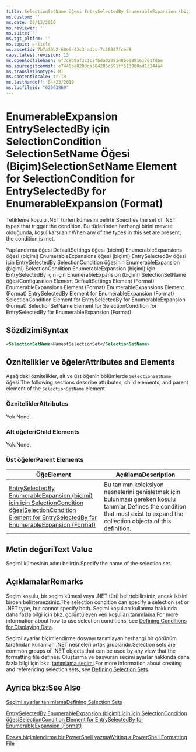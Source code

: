 ```yaml
---
title: SelectionSetName öğesi EntrySelectedBy EnumerableExpansion (biçimi) için için SelectionCondition için | Microsoft Docs
ms.custom: ''
ms.date: 09/13/2016
ms.reviewer: ''
ms.suite: ''
ms.tgt_pltfrm: ''
ms.topic: article
ms.assetid: 7b7af0b2-68e6-43c3-adcc-7c58007fced8
caps.latest.revision: 13
ms.openlocfilehash: 6f7c8d9af3c1c2fbda0208148b0088161701fdbe
ms.sourcegitcommit: e7445ba8203da304286c591ff513900ad1c244a4
ms.translationtype: MT
ms.contentlocale: tr-TR
ms.lasthandoff: 04/23/2019
ms.locfileid: "62063869"
---
```

# <a name="selectionsetname-element-for-selectioncondition-for-entryselectedby-for-enumerableexpansion-format"></a><span data-ttu-id="de7b5-102">EnumerableExpansion EntrySelectedBy için SelectionCondition SelectionSetName Öğesi (Biçim)</span><span class="sxs-lookup"><span data-stu-id="de7b5-102">SelectionSetName Element for SelectionCondition for EntrySelectedBy for EnumerableExpansion (Format)</span></span>

<span data-ttu-id="de7b5-103">Tetikleme koşulu .NET türleri kümesini belirtir.</span><span class="sxs-lookup"><span data-stu-id="de7b5-103">Specifies the set of .NET types that trigger the condition.</span></span> <span data-ttu-id="de7b5-104">Bu türlerinden herhangi birini mevcut olduğunda, koşul karşılanır.</span><span class="sxs-lookup"><span data-stu-id="de7b5-104">When any of the types in this set are present, the condition is met.</span></span>

<span data-ttu-id="de7b5-105">Yapılandırma öğesi DefaultSettings öğesi (biçimi) EnumerableExpansions öğesi (biçimi) EnumerableExpansions öğesi (biçimi) EntrySelectedBy öğesi için EntrySelectedBy SelectionCondition öğesinin EnumerableExpansion (biçimi) SelectionCondition EnumerableExpansion (biçimi) için EntrySelectedBy için için EnumerableExpansion (biçimi) SelectionSetName öğesi</span><span class="sxs-lookup"><span data-stu-id="de7b5-105">Configuration Element DefaultSettings Element (Format) EnumerableExpansions Element (Format) EnumerableExpansions Element (Format) EntrySelectedBy Element for EnumerableExpansion (Format) SelectionCondition Element for EntrySelectedBy for EnumerableExpansion (Format) SelectionSetName Element for SelectionCondition for EntrySelectedBy for EnumerableExpansion (Format)</span></span>

## <a name="syntax"></a><span data-ttu-id="de7b5-106">Sözdizimi</span><span class="sxs-lookup"><span data-stu-id="de7b5-106">Syntax</span></span>

```xml
<SelectionSetName>NameofSelectionSet</SelectionSetName>
```

## <a name="attributes-and-elements"></a><span data-ttu-id="de7b5-107">Öznitelikler ve öğeler</span><span class="sxs-lookup"><span data-stu-id="de7b5-107">Attributes and Elements</span></span>

<span data-ttu-id="de7b5-108">Aşağıdaki öznitelikler, alt ve üst öğenin bölümlerde `SelectionSetName` öğesi.</span><span class="sxs-lookup"><span data-stu-id="de7b5-108">The following sections describe attributes, child elements, and parent element of the `SelectionSetName` element.</span></span>

### <a name="attributes"></a><span data-ttu-id="de7b5-109">Öznitelikler</span><span class="sxs-lookup"><span data-stu-id="de7b5-109">Attributes</span></span>

<span data-ttu-id="de7b5-110">Yok.</span><span class="sxs-lookup"><span data-stu-id="de7b5-110">None.</span></span>

### <a name="child-elements"></a><span data-ttu-id="de7b5-111">Alt öğeleri</span><span class="sxs-lookup"><span data-stu-id="de7b5-111">Child Elements</span></span>

<span data-ttu-id="de7b5-112">Yok.</span><span class="sxs-lookup"><span data-stu-id="de7b5-112">None.</span></span>

### <a name="parent-elements"></a><span data-ttu-id="de7b5-113">Üst öğeler</span><span class="sxs-lookup"><span data-stu-id="de7b5-113">Parent Elements</span></span>

|<span data-ttu-id="de7b5-114">Öğe</span><span class="sxs-lookup"><span data-stu-id="de7b5-114">Element</span></span>|<span data-ttu-id="de7b5-115">Açıklama</span><span class="sxs-lookup"><span data-stu-id="de7b5-115">Description</span></span>|
|-------------|-----------------|
|[<span data-ttu-id="de7b5-116">EntrySelectedBy EnumerableExpansion (biçimi) için için SelectionCondition öğesi</span><span class="sxs-lookup"><span data-stu-id="de7b5-116">SelectionCondition Element for EntrySelectedBy for EnumerableExpansion (Format)</span></span>](./selectioncondition-element-for-entryselectedby-for-enumerableexpansion-format.md)|<span data-ttu-id="de7b5-117">Bu tanımın koleksiyon nesnelerini genişletmek için bulunması gereken koşulu tanımlar.</span><span class="sxs-lookup"><span data-stu-id="de7b5-117">Defines the condition that must exist to expand the collection objects of this definition.</span></span>|

## <a name="text-value"></a><span data-ttu-id="de7b5-118">Metin değeri</span><span class="sxs-lookup"><span data-stu-id="de7b5-118">Text Value</span></span>

<span data-ttu-id="de7b5-119">Seçimi kümesinin adını belirtin.</span><span class="sxs-lookup"><span data-stu-id="de7b5-119">Specify the name of the selection set.</span></span>

## <a name="remarks"></a><span data-ttu-id="de7b5-120">Açıklamalar</span><span class="sxs-lookup"><span data-stu-id="de7b5-120">Remarks</span></span>

<span data-ttu-id="de7b5-121">Seçim koşulu, bir seçim kümesi veya .NET türü belirtebilirsiniz, ancak ikisini birden belirtemezsiniz.</span><span class="sxs-lookup"><span data-stu-id="de7b5-121">The selection condition can specify a selection set or .NET type, but cannot specify both.</span></span> <span data-ttu-id="de7b5-122">Seçimi koşulları kullanma hakkında daha fazla bilgi için bkz. [görüntüleyen veri koşulları tanımlama](./defining-conditions-for-displaying-data.md).</span><span class="sxs-lookup"><span data-stu-id="de7b5-122">For more information about how to use selection conditions, see [Defining Conditions for Displaying Data](./defining-conditions-for-displaying-data.md).</span></span>

<span data-ttu-id="de7b5-123">Seçimi ayarlar biçimlendirme dosyayı tanımlayan herhangi bir görünüm tarafından kullanılan .NET nesneleri ortak gruplarıdır.</span><span class="sxs-lookup"><span data-stu-id="de7b5-123">Selection sets are common groups of .NET objects that can be used by any view that the formatting file defines.</span></span> <span data-ttu-id="de7b5-124">Oluşturma ve başvuran seçimi ayarlar hakkında daha fazla bilgi için bkz. [tanımlama seçimi](./defining-selection-sets.md).</span><span class="sxs-lookup"><span data-stu-id="de7b5-124">For more information about creating and referencing selection sets, see [Defining Selection Sets](./defining-selection-sets.md).</span></span>

## <a name="see-also"></a><span data-ttu-id="de7b5-125">Ayrıca bkz:</span><span class="sxs-lookup"><span data-stu-id="de7b5-125">See Also</span></span>

[<span data-ttu-id="de7b5-126">Seçimi ayarlar tanımlama</span><span class="sxs-lookup"><span data-stu-id="de7b5-126">Defining Selection Sets</span></span>](./defining-selection-sets.md)

[<span data-ttu-id="de7b5-127">EntrySelectedBy EnumerableExpansion (biçimi) için için SelectionCondition öğesi</span><span class="sxs-lookup"><span data-stu-id="de7b5-127">SelectionCondition Element for EntrySelectedBy for EnumerableExpansion (Format)</span></span>](./selectioncondition-element-for-entryselectedby-for-enumerableexpansion-format.md)

[<span data-ttu-id="de7b5-128">Dosya biçimlendirme bir PowerShell yazma</span><span class="sxs-lookup"><span data-stu-id="de7b5-128">Writing a PowerShell Formatting File</span></span>](./writing-a-powershell-formatting-file.md)

